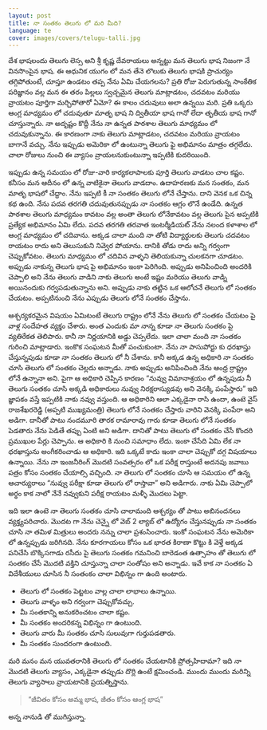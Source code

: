 ```yaml
---
layout: post
title: నా సంతకం తెలుగు లో మరి మీది?
language: te
cover: images/covers/telugu-talli.jpg
---
```

దేశ భాషలందు తెలుగు లెస్స అని శ్రీ కృష్ణ దేవరాయలు అన్నట్టు మన తెలుగు భాష  నిజంగా నే వినసొంపైన భాష. ఈ ఆధునిక యుగం లో మన తేనె లొలుకు తెలుగు భాషకి  ప్రాచుర్యం తగ్గిపోతుంటే, చూస్తూ  ఉండటం తప్ప నేను ఏమి చేయగలను? ప్రతి రోజు పెరుగుతున్న సాంకేతిక పరిజ్ఞానం వల్ల మన ఈ తరం పిల్లలు స్వచ్చమైన తెలుగు మాట్లాడటం, చదవటం మరియు  వ్రాయటం పూర్తిగా మర్చిపోతారో ఏమో? ఈ కాలం చదువులు అలా ఉన్నయి మరి. ప్రతి ఒక్కరు ఆంగ్ల మాధ్యమం లో చదువుతూ మాతృ భాష ని ద్వితీయా భాష గానో  లేదా తృతీయ భాష గానో  చూస్తున్నారు. నా అదృష్టం కొద్దీ నేను నా ఉన్నత పాఠశాల తెలుగు మాధ్యమం లో చదువుకున్నాను. ఈ కారణంగా నాకు తెలుగు మాట్లాడటం, చదవటం మరియు  వ్రాయటం బాగానే వచ్చు. నేను ఇప్పుడు అమెరికా లో ఉంటున్నా తెలుగు ఫై అభిమానం మాత్రం తగ్గలేదు. చాలా రోజులు నుంచి ఈ వ్యాసం వ్రాయలనుకుంటున్నా ఇప్పటికి కుదరియింది.

ఇప్పుడు ఉన్న సమయం లో రోజు-వారి కార్యకలాపాలకు పూర్తి తెలుగు వాడటం చాల కష్టం. కనీసం మన ఆదీనం లో ఉన్న వాటికైనా తెలుగు వాడదాం. ఉదాహరణకు మన సంతకం, మన మాతృ భాషలో చేద్దాం. నేను ఇప్పటి కీ నా సంతకం తెలుగు లోనే చేస్తాను. దాని వెనక ఒక చిన్న కథ ఉంది. నేను పదవ తరగతి చదువుతునప్పుడు నా సంతకం ఆగ్లం లొనే  ఉండేది. ఉన్నత పాఠశాల తెలుగు మాధ్యమం కావటం వల్ల అంతా  తెలుగు లోనేకావటం వల్ల తెలుగు పైన అప్పటికి ప్రత్యేక అభిమానం ఏమి లేదు. పదవ తరగతి తరవాత ఇంటర్మీడియట్ నేను నలంద కళాశాల లో ఆంగ్ల మాధ్యమం లో చదివాను. అక్కడ చాలా మంది నా తోటి విద్యార్థులకు తెలుగు చదవటం రాయటం రాదు అని తెలుసుకుని నివ్వెర పోయాను. దానికి తోడు రాదు అన్ని గర్వంగా చెప్పుకోవటం. తెలుగు మాధ్యమం లో చదివిన వాళ్ళని తెలియకున్నా చులకనగా చూడటం. అప్పుడు నాకున్న తెలుగు భాష పై అభిమానం ఇంకా పెరిగింది. అప్పుడు అనిపించింది అందరికి చెప్పాలి అని నేను తెలుగు వాడిని నాకు తెలుగు అంటే ఇష్టం మరియు తెలుగు వాడ్ని అయినందుకు గర్వపడుతున్నాను అని. అప్పుడు నాకు తట్టిన ఒక ఆలోచనే తెలుగు లో సంతకం చేయటం. అప్పటినుంచి నేను ఎప్పుడు తెలుగు లోనే సంతకం చేస్తాను.

ఆశ్చర్యకరమైన విషయం ఏమిటంటే తెలుగు రాష్ట్రం లోనే నేను తెలుగు లో సంతకం చేయటం పై వాళ్ల సందేహత వ్యక్తం చేశారు. అంత ఎందుకు మా నాన్న కూడా నా తెలుగు సంతకం పై వ్యతిరేకత తెలిపారు. కానీ నా నిర్ణయానికి అడ్డు చెప్పలేదు. ఇలా చాలా మంది నా సంతకం గురించి మాట్లాడారు. ఇంకొక సంఘటన మీతో పంచుకుంటా. నేను నా పాసుపోర్టు కు ధరఖాస్తు చేస్తున్నపుడు కూడా నా సంతకం తెలుగు లో నీ చేశాను. కానీ అక్కడ ఉన్న అధికారి నా సంతకం చూసి తెలుగు లో సంతకం చెల్లదు అన్నాడు. నాకు అప్పుడు అనిపించింది నేను ఆంధ్ర ర్రాష్ట్రం లోనే  ఉన్నానా అని. పైగా ఆ అధికారి చెప్పిన  కారణం “నువ్వు విమానాశ్రయం లో ఉన్నపుడు నీ తెలుగు సంతకం చూసి అక్కడి అధికారులు నువ్వు నిరక్షరాస్యుడవు అని వెనక్కి పంపేస్తారు” ఇది జ్ఞాపకం వస్తే ఇప్పటికి నాకు నవ్వు వస్తుంది. ఆ అధికారిని ఆలా ఎక్కడైనా రాసి ఉందా, ఉంటె వైస్ రాజశేఖరరెడ్డి (అప్పటి ముఖ్యమంత్రి) తెలుగు లోనే సంతకం చేస్తారు వారిని వెనక్కి  పంపేరా అని అడిగా. దానీతో పాటు నందమూరి తారక రామారావు గారు కూడా తెలుగు లోనే  సంతకం పెడతారు నేను పెడితే తప్పు ఏంటి అని అడిగా. దానితో పాటు తెలుగు లో సంతకం చేసే కొందరి ప్రముఖుల పేర్లు  చెప్పాను. ఆ అధికారి కి నుంచి సమాధాం లేదు. ఇంకా చేసేది ఏమి లేక నా ధరఖాస్తును అంగీకరించాడు ఆ అధికారి.
ఇది ఒక్కటే కాదు ఇంకా చాలా చెప్పుకో దగ్గ విషయాలు ఉన్నాయి. నేను నా ఇంజనీరింగ్ మొదటి సంవత్సరం లో ఒక పరీక్ష రాస్తుంటే అదనపు జవాబు పత్రం కోసం సంతకం చేయాల్సి వచ్చింది. నా తెలుగు లో సంతకం చూసి ఆ సమయం లో ఉన్న ఆచార్యురాలు “నువ్వు పరీక్షా కూడా తెలుగు లో రాస్తావా” అని అడిగారు. నాకు ఏమి చెప్పాలో అర్థం కాక నాలో నేనే నవ్వుకుని పరీక్ష రాయటం మళ్ళీ మొదలు పెట్టా.

ఇది ఇలా ఉంటె నా తెలుగు సంతకం చూసి చాలామంది ఆశ్చర్యం తో పాటు అబినందనలు వ్యక్త్యపరిచారు. మొదట గా నేను చెన్నై లో వెబ్ 2 ల్యాబ్ లో ఉద్యోగం చేస్తునప్పుడు నా సంతకం చూసి నా తమిళ మిత్రులు అందరు నన్ను చాలా ప్రశంసించారు. ఇంకో సంఘటన నేను అమెరికా లో ఉన్నప్పుడు జరిగినది. నేను కూరగాయలు కోసం ఒక భారత కిరాణా కొట్టు కి వెళ్తే  అక్కడ పనిచేసి బొక్కిసగాడు రసీదు పై తెలుగు సంతకం గమనించి బారెడంత ఉత్సాహం తో తెలుగు లో సంతకం చేసే మొదటి వక్తిని చూస్తున్నా చాలా సంతోషం అని అన్నాడు. ఇవే కాక నా సంతకం ఏ విదేశీయులు చూసిన నీ సంతంకం చాలా విభిన్నం గా ఉంది అంటారు.

* తెలుగు లో సంతకం పెట్టటం వాల్ల చాలా లాభాలు ఉన్నాయి.
* తెలుగు వాళ్ళం అని గర్వంగా చెప్పుకోవచ్చు.
* మీ సంతకాన్ని అనుకరించటం చాలా కష్టం.
* మీ సంతకం అందరికన్న  విభిన్నం గా ఉంటుంది.
* తెలుగు వారు మీ సంతకం చూసి సులువుగా గుర్తుపడతారు.
* మీ సంతకం సుందరంగా ఉంటుంది.

మరి మనం మన యువతరానికి తెలుగు లో సంతకం చేయటానికి ప్రోత్సహిదామా? ఇది నా మొదటి తెలుగు వ్యాసం, ఎక్కడైనా తప్పుడు దొర్లి ఉంటే క్షమించండి. ముందు ముందు మరిన్ని తెలుగు వ్యాసాలు వ్రాయటానికి ప్రయత్నిస్తాను.

> “జీవితం కోసం అమ్మ భాష, జీతం కోసం ఆంగ్ల భాష”

అన్న నానుడి తో ముగిస్తున్నా.
